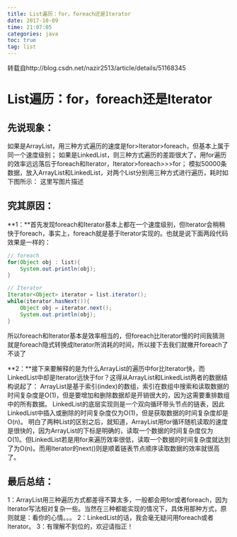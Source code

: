 ```yaml
---
title: List遍历：for，foreach还是Iterator
date: 2017-10-09
time: 21:07:05
categories: java
toc: true
tag: list
---
```

</p>

转载自http://blog.csdn.net/nazir2513/article/details/51168345

# List遍历：for，foreach还是Iterator

## 先说现象： 
如果是ArrayList，用三种方式遍历的速度是for>Iterator>foreach，但基本上属于同一个速度级别； 
如果是LinkedList，则三种方式遍历的差距很大了，用for遍历的效率远远落后于foreach和Iterator，Iterator>foreach>>>for； 
模拟50000条数据，放入ArrayList和LinkedList，对两个List分别用三种方式进行遍历，耗时如下图所示： 
这里写图片描述 
## 究其原因： 
**1：**首先发现foreach和Iterator基本上都在一个速度级别，但Iterator会稍稍快于foreach，事实上，foreach就是基于Iterator实现的。也就是说下面两段代码效果是一样的：
```java
// foreach
for(Object obj : list){  
    System.out.println(obj);  
}

// Iterator
Iterator<Object> iterator = list.iterator();  
while(iterator.hasNext()){  
    Object obj = iterator.next();  
    System.out.println(obj);  
}  
```

所以foreach和Iterator基本是效率相当的，但foreach比Iterator慢的时间我猜测就是foreach隐式转换成Iterator所消耗的时间，所以接下去我们就撇开foreach了不谈了

**2：**接下来要解释的是为什么ArrayList的遍历中for比Iterator快，而LinkedList中却是Iterator远快于for？这得从ArrayList和LinkedList两者的数据结构说起了： 
ArrayList是基于索引(index)的数组，索引在数组中搜索和读取数据的时间复杂度是O(1)，但是要增加和删除数据却是开销很大的，因为这需要重排数组中的所有数据。 
LinkedList的底层实现则是一个双向循环带头节点的链表，因此LinkedList中插入或删除的时间复杂度仅为O(1)，但是获取数据的时间复杂度却是O(n)。 
明白了两种List的区别之后，就知道，ArrayList用for循环随机读取的速度是很快的，因为ArrayList的下标是明确的，读取一个数据的时间复杂度仅为O(1)。但LinkedList若是用for来遍历效率很低，读取一个数据的时间复杂度就达到了为O(n)。而用Iterator的next()则是顺着链表节点顺序读取数据的效率就很高了。

## 最后总结： 
1：ArrayList用三种遍历方式都差得不算太多，一般都会用for或者foreach，因为Iterator写法相对复杂一些。当然在三种都能实现的情况下，具体用那种方式，原则就是：看你的心情。。。 
2：LinkedList的话，我会毫无疑问用foreach或者Iterator。 
3：有理解不到位的，欢迎请指正！

